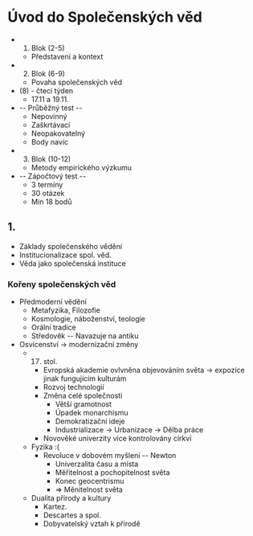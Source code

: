 # Úvod do Společenských věd
- 1. Blok (2-5)
	- Představení a kontext
- 2. Blok (6-9)
	- Povaha společenských věd
- (8) - čtecí týden
	- 17.11 a 19.11.
- -- Průběžný test --
	- Nepovinný
	- Zaškrtávací
	- Neopakovatelný
	- Body navíc
- 3. Blok (10-12)
	- Metody empirického výzkumu
- -- Zápočtový test --
	- 3 termíny
	- 30 otázek
	- Min 18 bodů
## 1.
- Základy společenského vědění
- Institucionalizace spol. věd.
- Věda jako společenská instituce
### Kořeny společenských věd
- Předmoderní vědění
	- Metafyzika, Filozofie
	- Kosmologie, náboženství, teologie
	- Orální tradice
	- Středověk -- Navazuje na antiku
- Osvícenství -> modernizační změny
	- 17. stol.
		- Evropská akademie ovlvněna objevováním světa -> expozice jinak fungujícím kulturám
		- Rozvoj technologií
		- Změna celé společnosti
			- Větší gramotnost
			- Úpadek monarchismu
			- Demokratizační ideje
			- Industrializace -> Urbanizace -> Dělba práce
		- Novověké univerzity více kontrolovány církví
	- Fyzika :(
		- Revoluce v dobovém myšlení -- Newton
			- Univerzalita času a místa
			- Měřitelnost a pochopitelnost světa
			- Konec geocentrismu
			- => Měnitelnost světa
	- Dualita přírody a kultury
		- Kartez.
		- Descartes a spol.
		- Dobyvatelský vztah k přírodě
